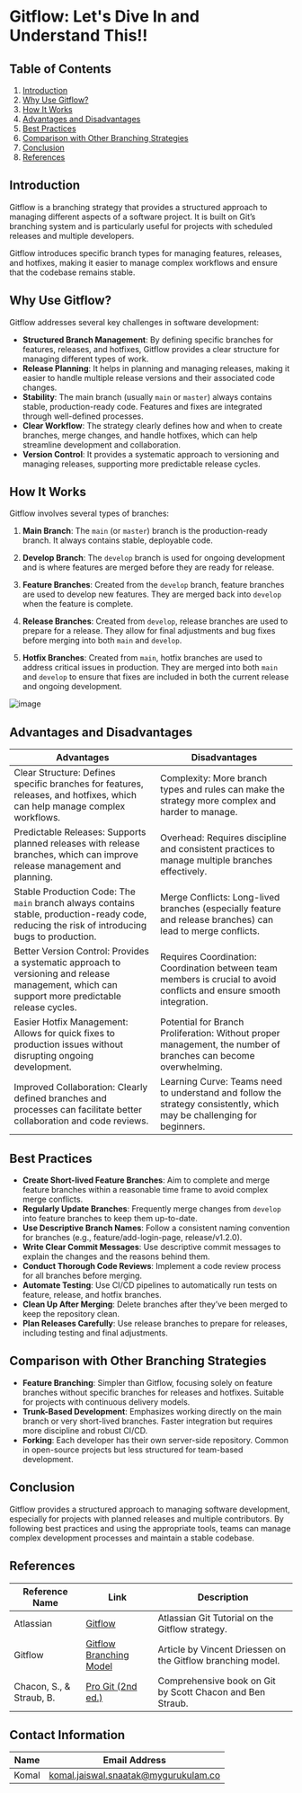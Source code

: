# Gitflow: Let's Dive In and Understand This!!

## Table of Contents
1. [Introduction](#introduction)
2. [Why Use Gitflow?](#why-use-gitflow)
3. [How It Works](#how-it-works)
4. [Advantages and Disadvantages](#advantages-and-disadvantages)
5. [Best Practices](#best-practices)
6. [Comparison with Other Branching Strategies](#comparison-with-other-branching-strategies)
7. [Conclusion](#conclusion)
8. [References](#references)

## Introduction

Gitflow is a branching strategy that provides a structured approach to managing different aspects of a software project. It is built on Git’s branching system and is particularly useful for projects with scheduled releases and multiple developers.

Gitflow introduces specific branch types for managing features, releases, and hotfixes, making it easier to manage complex workflows and ensure that the codebase remains stable.

## Why Use Gitflow?

Gitflow addresses several key challenges in software development:

- **Structured Branch Management**: By defining specific branches for features, releases, and hotfixes, Gitflow provides a clear structure for managing different types of work.
- **Release Planning**: It helps in planning and managing releases, making it easier to handle multiple release versions and their associated code changes.
- **Stability**: The main branch (usually `main` or `master`) always contains stable, production-ready code. Features and fixes are integrated through well-defined processes.
- **Clear Workflow**: The strategy clearly defines how and when to create branches, merge changes, and handle hotfixes, which can help streamline development and collaboration.
- **Version Control**: It provides a systematic approach to versioning and managing releases, supporting more predictable release cycles.

## How It Works

Gitflow involves several types of branches:

1. **Main Branch**: The `main` (or `master`) branch is the production-ready branch. It always contains stable, deployable code.

2. **Develop Branch**: The `develop` branch is used for ongoing development and is where features are merged before they are ready for release.

3. **Feature Branches**: Created from the `develop` branch, feature branches are used to develop new features. They are merged back into `develop` when the feature is complete.

4. **Release Branches**: Created from `develop`, release branches are used to prepare for a release. They allow for final adjustments and bug fixes before merging into both `main` and `develop`.

5. **Hotfix Branches**: Created from `main`, hotfix branches are used to address critical issues in production. They are merged into both `main` and `develop` to ensure that fixes are included in both the current release and ongoing development.

![image](https://github.com/user-attachments/assets/d5f531d7-9549-4f06-9cd1-35aaeb858412)

## Advantages and Disadvantages

| **Advantages**                                 | **Disadvantages**                                          |
|------------------------------------------------|------------------------------------------------------------|
| Clear Structure: Defines specific branches for features, releases, and hotfixes, which can help manage complex workflows. | Complexity: More branch types and rules can make the strategy more complex and harder to manage. |
| Predictable Releases: Supports planned releases with release branches, which can improve release management and planning. | Overhead: Requires discipline and consistent practices to manage multiple branches effectively. |
| Stable Production Code: The `main` branch always contains stable, production-ready code, reducing the risk of introducing bugs to production. | Merge Conflicts: Long-lived branches (especially feature and release branches) can lead to merge conflicts. |
| Better Version Control: Provides a systematic approach to versioning and release management, which can support more predictable release cycles. | Requires Coordination: Coordination between team members is crucial to avoid conflicts and ensure smooth integration. |
| Easier Hotfix Management: Allows for quick fixes to production issues without disrupting ongoing development. | Potential for Branch Proliferation: Without proper management, the number of branches can become overwhelming. |
| Improved Collaboration: Clearly defined branches and processes can facilitate better collaboration and code reviews. | Learning Curve: Teams need to understand and follow the strategy consistently, which may be challenging for beginners. |

## Best Practices

- **Create Short-lived Feature Branches**: Aim to complete and merge feature branches within a reasonable time frame to avoid complex merge conflicts.
- **Regularly Update Branches**: Frequently merge changes from `develop` into feature branches to keep them up-to-date.
- **Use Descriptive Branch Names**: Follow a consistent naming convention for branches (e.g., feature/add-login-page, release/v1.2.0).
- **Write Clear Commit Messages**: Use descriptive commit messages to explain the changes and the reasons behind them.
- **Conduct Thorough Code Reviews**: Implement a code review process for all branches before merging.
- **Automate Testing**: Use CI/CD pipelines to automatically run tests on feature, release, and hotfix branches.
- **Clean Up After Merging**: Delete branches after they’ve been merged to keep the repository clean.
- **Plan Releases Carefully**: Use release branches to prepare for releases, including testing and final adjustments.

## Comparison with Other Branching Strategies

- **Feature Branching**: Simpler than Gitflow, focusing solely on feature branches without specific branches for releases and hotfixes. Suitable for projects with continuous delivery models.
- **Trunk-Based Development**: Emphasizes working directly on the main branch or very short-lived branches. Faster integration but requires more discipline and robust CI/CD.
- **Forking**: Each developer has their own server-side repository. Common in open-source projects but less structured for team-based development.

## Conclusion

Gitflow provides a structured approach to managing software development, especially for projects with planned releases and multiple contributors. By following best practices and using the appropriate tools, teams can manage complex development processes and maintain a stable codebase.

## References

| Reference Name | Link                                                                 | Description                                                      |
|----------------|----------------------------------------------------------------------|------------------------------------------------------------------|
| Atlassian      | [Gitflow](https://www.atlassian.com/git/tutorials/comparing-workflows/gitflow-workflow) | Atlassian Git Tutorial on the Gitflow strategy.                  |
| Gitflow        | [Gitflow Branching Model](https://nvie.com/posts/a-successful-git-branching-model/) | Article by Vincent Driessen on the Gitflow branching model.      |
| Chacon, S., & Straub, B. | [Pro Git (2nd ed.)](https://git-scm.com/book/en/v2) | Comprehensive book on Git by Scott Chacon and Ben Straub.        |


## Contact Information 
| Name | Email Address |
|:---:|:---:|
| Komal | komal.jaiswal.snaatak@mygurukulam.co |

